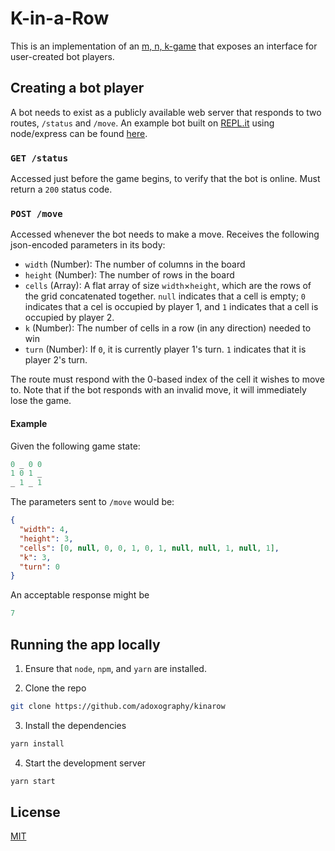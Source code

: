 # K-in-a-Row
This is an implementation of an [m, n, k-game](https://en.wikipedia.org/wiki/M,n,k-game) that exposes an interface for user-created bot players.

## Creating a bot player
A bot needs to exist as a publicly available web server that responds to two routes, `/status` and `/move`. An example bot built on [REPL.it](https://repl.it) using node/express can be found [here](https://repl.it/@adoxography/KIRA).

### `GET /status`
Accessed just before the game begins, to verify that the bot is online. Must return a `200` status code.

### `POST /move`
Accessed whenever the bot needs to make a move. Receives the following json-encoded parameters in its body:

- `width` (Number): The number of columns in the board
- `height` (Number): The number of rows in the board
- `cells` (Array): A flat array of size `width`×`height`, which are the rows of the grid concatenated together. `null` indicates that a cell is empty; `0` indicates that a cel is occupied by player 1, and `1` indicates that a cell is occupied by player 2.
- `k` (Number): The number of cells in a row (in any direction) needed to win
- `turn` (Number): If `0`, it is currently player 1's turn. `1` indicates that it is player 2's turn.

The route must respond with the 0-based index of the cell it wishes to move to. Note that if the bot responds with an invalid move, it will immediately lose the game.

#### Example

Given the following game state:
```ruby
0 _ 0 0
1 0 1 _
_ 1 _ 1
```

The parameters sent to `/move` would be:

```json
{
  "width": 4,
  "height": 3,
  "cells": [0, null, 0, 0, 1, 0, 1, null, null, 1, null, 1],
  "k": 3,
  "turn": 0
}
```

An acceptable response might be

```ruby
7
```

## Running the app locally

1. Ensure that `node`, `npm`, and `yarn` are installed.

2. Clone the repo

```bash
git clone https://github.com/adoxography/kinarow
```

3. Install the dependencies

```bash
yarn install
```

4. Start the development server

```bash
yarn start
```

## License
[MIT](/LICENSE)

